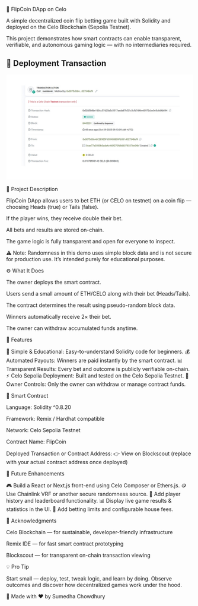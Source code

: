 🎰 FlipCoin DApp on Celo

A simple decentralized coin flip betting game built with Solidity and deployed on the Celo Blockchain (Sepolia Testnet).

This project demonstrates how smart contracts can enable transparent, verifiable, and autonomous gaming logic — with no intermediaries required.

## 📸 Deployment Transaction

![Celo Testnet Transaction Screenshot](Transaction.jpg)


📜 Project Description

FlipCoin DApp allows users to bet ETH (or CELO on testnet) on a coin flip — choosing Heads (true) or Tails (false).

If the player wins, they receive double their bet.

All bets and results are stored on-chain.

The game logic is fully transparent and open for everyone to inspect.

⚠️ Note: Randomness in this demo uses simple block data and is not secure for production use. It’s intended purely for educational purposes.

⚙️ What It Does

The owner deploys the smart contract.

Users send a small amount of ETH/CELO along with their bet (Heads/Tails).

The contract determines the result using pseudo-random block data.

Winners automatically receive 2× their bet.

The owner can withdraw accumulated funds anytime.

🌟 Features

🎯 Simple & Educational: Easy-to-understand Solidity code for beginners.
💰 Automated Payouts: Winners are paid instantly by the smart contract.
📊 Transparent Results: Every bet and outcome is publicly verifiable on-chain.
⚡ Celo Sepolia Deployment: Built and tested on the Celo Sepolia Testnet.
👑 Owner Controls: Only the owner can withdraw or manage contract funds.

📄 Smart Contract

Language: Solidity ^0.8.20

Framework: Remix / Hardhat compatible

Network: Celo Sepolia Testnet

Contract Name: FlipCoin

Deployed Transaction or Contract Address:
👉 View on Blockscout
 (replace with your actual contract address once deployed)

🧩 Future Enhancements

🎮 Build a React or Next.js front-end using Celo Composer or Ethers.js.
🪙 Use Chainlink VRF or another secure randomness source.
💼 Add player history and leaderboard functionality.
📊 Display live game results & statistics in the UI.
🔐 Add betting limits and configurable house fees.

🙌 Acknowledgments

Celo Blockchain — for sustainable, developer-friendly infrastructure

Remix IDE — for fast smart contract prototyping

Blockscout — for transparent on-chain transaction viewing

💡 Pro Tip

Start small — deploy, test, tweak logic, and learn by doing.
Observe outcomes and discover how decentralized games work under the hood.

🧠 Made with ❤️ by Sumedha Chowdhury
